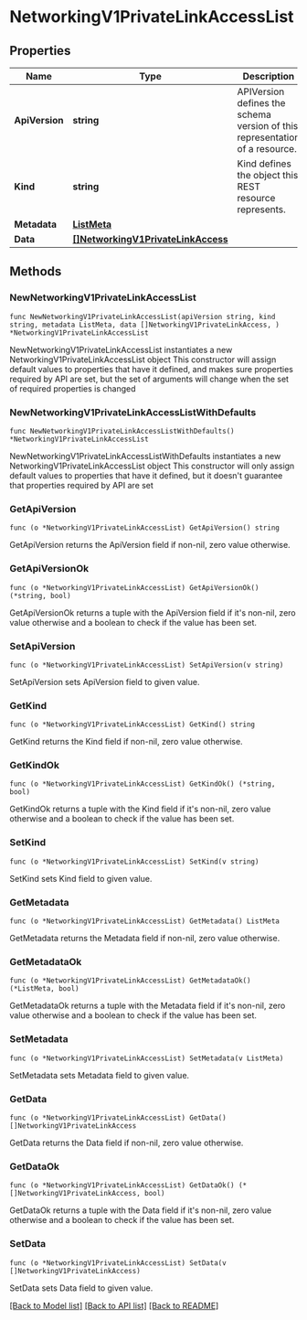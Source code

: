 # NetworkingV1PrivateLinkAccessList

## Properties

Name | Type | Description | Notes
------------ | ------------- | ------------- | -------------
**ApiVersion** | **string** | APIVersion defines the schema version of this representation of a resource. | [readonly] 
**Kind** | **string** | Kind defines the object this REST resource represents. | [readonly] 
**Metadata** | [**ListMeta**](ListMeta.md) |  | 
**Data** | [**[]NetworkingV1PrivateLinkAccess**](NetworkingV1PrivateLinkAccess.md) |  | 

## Methods

### NewNetworkingV1PrivateLinkAccessList

`func NewNetworkingV1PrivateLinkAccessList(apiVersion string, kind string, metadata ListMeta, data []NetworkingV1PrivateLinkAccess, ) *NetworkingV1PrivateLinkAccessList`

NewNetworkingV1PrivateLinkAccessList instantiates a new NetworkingV1PrivateLinkAccessList object
This constructor will assign default values to properties that have it defined,
and makes sure properties required by API are set, but the set of arguments
will change when the set of required properties is changed

### NewNetworkingV1PrivateLinkAccessListWithDefaults

`func NewNetworkingV1PrivateLinkAccessListWithDefaults() *NetworkingV1PrivateLinkAccessList`

NewNetworkingV1PrivateLinkAccessListWithDefaults instantiates a new NetworkingV1PrivateLinkAccessList object
This constructor will only assign default values to properties that have it defined,
but it doesn't guarantee that properties required by API are set

### GetApiVersion

`func (o *NetworkingV1PrivateLinkAccessList) GetApiVersion() string`

GetApiVersion returns the ApiVersion field if non-nil, zero value otherwise.

### GetApiVersionOk

`func (o *NetworkingV1PrivateLinkAccessList) GetApiVersionOk() (*string, bool)`

GetApiVersionOk returns a tuple with the ApiVersion field if it's non-nil, zero value otherwise
and a boolean to check if the value has been set.

### SetApiVersion

`func (o *NetworkingV1PrivateLinkAccessList) SetApiVersion(v string)`

SetApiVersion sets ApiVersion field to given value.


### GetKind

`func (o *NetworkingV1PrivateLinkAccessList) GetKind() string`

GetKind returns the Kind field if non-nil, zero value otherwise.

### GetKindOk

`func (o *NetworkingV1PrivateLinkAccessList) GetKindOk() (*string, bool)`

GetKindOk returns a tuple with the Kind field if it's non-nil, zero value otherwise
and a boolean to check if the value has been set.

### SetKind

`func (o *NetworkingV1PrivateLinkAccessList) SetKind(v string)`

SetKind sets Kind field to given value.


### GetMetadata

`func (o *NetworkingV1PrivateLinkAccessList) GetMetadata() ListMeta`

GetMetadata returns the Metadata field if non-nil, zero value otherwise.

### GetMetadataOk

`func (o *NetworkingV1PrivateLinkAccessList) GetMetadataOk() (*ListMeta, bool)`

GetMetadataOk returns a tuple with the Metadata field if it's non-nil, zero value otherwise
and a boolean to check if the value has been set.

### SetMetadata

`func (o *NetworkingV1PrivateLinkAccessList) SetMetadata(v ListMeta)`

SetMetadata sets Metadata field to given value.


### GetData

`func (o *NetworkingV1PrivateLinkAccessList) GetData() []NetworkingV1PrivateLinkAccess`

GetData returns the Data field if non-nil, zero value otherwise.

### GetDataOk

`func (o *NetworkingV1PrivateLinkAccessList) GetDataOk() (*[]NetworkingV1PrivateLinkAccess, bool)`

GetDataOk returns a tuple with the Data field if it's non-nil, zero value otherwise
and a boolean to check if the value has been set.

### SetData

`func (o *NetworkingV1PrivateLinkAccessList) SetData(v []NetworkingV1PrivateLinkAccess)`

SetData sets Data field to given value.



[[Back to Model list]](../README.md#documentation-for-models) [[Back to API list]](../README.md#documentation-for-api-endpoints) [[Back to README]](../README.md)


